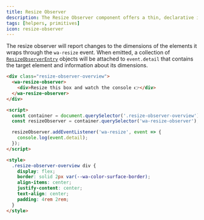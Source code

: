 ```yaml
---
title: Resize Observer
description: The Resize Observer component offers a thin, declarative interface to the ResizeObserver API.
tags: [helpers, primitives]
icon: resize-observer
---
```


The resize observer will report changes to the dimensions of the elements it wraps through the `wa-resize` event. When emitted, a collection of [`ResizeObserverEntry`](https://developer.mozilla.org/en-US/docs/Web/API/ResizeObserverEntry) objects will be attached to `event.detail` that contains the target element and information about its dimensions.

```html {.example}
<div class="resize-observer-overview">
  <wa-resize-observer>
    <div>Resize this box and watch the console 👉</div>
  </wa-resize-observer>
</div>

<script>
  const container = document.querySelector('.resize-observer-overview');
  const resizeObserver = container.querySelector('wa-resize-observer');

  resizeObserver.addEventListener('wa-resize', event => {
    console.log(event.detail);
  });
</script>

<style>
  .resize-observer-overview div {
    display: flex;
    border: solid 2px var(--wa-color-surface-border);
    align-items: center;
    justify-content: center;
    text-align: center;
    padding: 4rem 2rem;
  }
</style>
```
